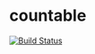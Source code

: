 # countable
[![Build Status](https://travis-ci.org/DavidLevayer/countable.svg?branch=develop)](https://travis-ci.org/DavidLevayer/countable)